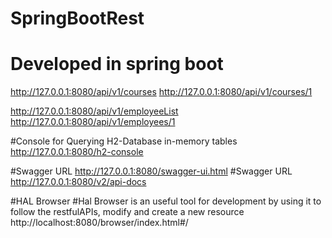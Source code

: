# SpringBootRest
# Developed in spring boot

http://127.0.0.1:8080/api/v1/courses
http://127.0.0.1:8080/api/v1/courses/1

http://127.0.0.1:8080/api/v1/employeeList
http://127.0.0.1:8080/api/v1/employees/1

#Console for Querying H2-Database in-memory tables
http://127.0.0.1:8080/h2-console

#Swagger URL  http://127.0.0.1:8080/swagger-ui.html
#Swagger URL  http://127.0.0.1:8080/v2/api-docs

#HAL Browser 
#Hal Browser is an useful tool for development by using it to follow the restfulAPIs, modify and create a new resource
http://localhost:8080/browser/index.html#/

